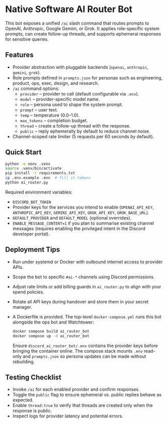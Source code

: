 # Native Software AI Router Bot

This bot exposes a unified `/ai` slash command that routes prompts to OpenAI,
Anthropic, Google Gemini, or Grok. It applies role-specific system prompts, can
create follow-up threads, and supports ephemeral responses for sensitive
queries.

## Features

- Provider abstraction with pluggable backends (`openai`, `anthropic`, `gemini`,
  `grok`).
- Role prompts defined in `prompts.json` for personas such as engineering,
  product, ops, exec, design, and research.
- `/ai` command options:
  - `provider` – provider to call (default configurable via `.env`).
  - `model` – provider-specific model name.
  - `role` – persona used to shape the system prompt.
  - `prompt` – user text.
  - `temp` – temperature (0.0–1.0).
  - `max_tokens` – completion budget.
  - `thread` – create a follow-up thread with the response.
  - `public` – reply ephemerally by default to reduce channel noise.
- Channel-scoped rate limiter (5 requests per 60 seconds by default).

## Quick Start

```bash
python -m venv .venv
source .venv/bin/activate
pip install -r requirements.txt
cp .env.example .env  # fill in tokens
python ai_router.py
```

Required environment variables:

- `DISCORD_BOT_TOKEN`
- Provider keys for the services you intend to enable (`OPENAI_API_KEY`,
  `ANTHROPIC_API_KEY`, `GEMINI_API_KEY`, `GROK_API_KEY`, `GROK_BASE_URL`).
- `DEFAULT_PROVIDER` and `DEFAULT_MODEL` (optional overrides).
- `ENABLE_MESSAGE_CONTENT=1` if you plan to summarise existing channel messages
  (requires enabling the privileged intent in the Discord developer portal).

## Deployment Tips

- Run under systemd or Docker with outbound internet access to provider APIs.
- Scope the bot to specific `#ai-*` channels using Discord permissions.
- Adjust rate limits or add billing guards in `ai_router.py` to align with your
  spend policies.
- Rotate all API keys during handover and store them in your secret manager.
- A Dockerfile is provided. The top-level `docker-compose.yml` runs this bot
  alongside the ops bot and Watchtower:

  ```bash
  docker compose build ai_router_bot
  docker compose up -d ai_router_bot
  ```

  Ensure `discord_ai_router_bot/.env` contains the provider keys before bringing
  the container online. The compose stack mounts `.env` read-only and
  `prompts.json` so persona updates can be made without rebuilding.

## Testing Checklist

- Invoke `/ai` for each enabled provider and confirm responses.
- Toggle the `public` flag to ensure ephemeral vs. public replies behave as
  expected.
- Enable `thread:true` to verify that threads are created only when the response
  is public.
- Inspect logs for provider latency and potential errors.

